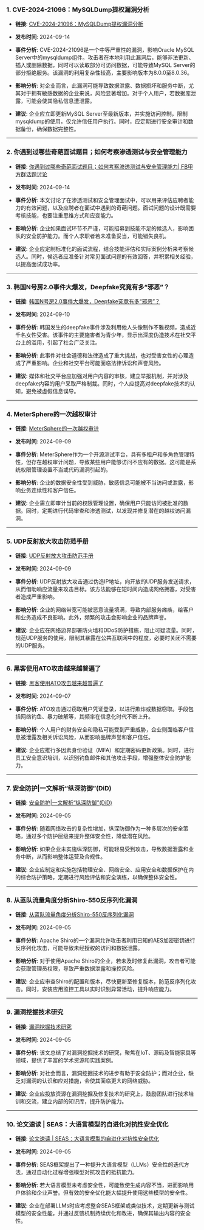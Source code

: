 ### 1. CVE-2024-21096：MySQLDump提权漏洞分析
- **链接**: [CVE-2024-21096：MySQLDump提权漏洞分析](https://www.freebuf.com/vuls/411090.html)
- **发布时间**: 2024-09-14  
- **事件分析**: 
  CVE-2024-21096是一个中等严重性的漏洞，影响Oracle MySQL Server中的mysqldump组件。攻击者在本地利用此漏洞后，能够非法更新、插入或删除数据，同时可以读取部分可访问数据，可能导致MySQL Server的部分拒绝服务。该漏洞的利用复杂性较高，主要影响版本为8.0.0至8.0.36。
  
- **影响分析**: 
  对企业而言，此漏洞可能导致数据泄露、数据损坏和服务中断，尤其对于拥有敏感数据的企业来说，风险显著增加。对于个人用户，若数据库泄露，可能会使其隐私信息遭泄露。

- **建议**:
  企业应立即更新MySQL Server至最新版本，并实施访问控制，限制mysqldump的使用，仅允许信任用户执行。同时，应定期进行安全审计和数据备份，确保数据完整性。

---

### 2. 你遇到过哪些奇葩面试题目；如何考察渗透测试与安全管理能力
- **链接**: [你遇到过哪些奇葩面试题目；如何考察渗透测试与安全管理能力| FB甲方群话题讨论](https://www.freebuf.com/articles/neopoints/411030.html)
- **发布时间**: 2024-09-14  
- **事件分析**: 
  本文讨论了在渗透测试和安全管理面试中，可以用来评估应聘者能力的有效问题，以及应聘者在面试中遇到的奇葩问题。面试问题的设计既需要考核技能，也要注重思维方式和应变能力。

- **影响分析**: 
  企业如果面试环节不严谨，可能招募到技能不足的候选人，影响团队的安全防护能力。而个人求职者若未准备妥当，可能错失良机。

- **建议**:
  企业应定制标准化的面试流程，结合技能评估和实际案例分析来考察候选人。同时，候选者应准备针对常见面试问题的有效回答，并积累相关经验，以提高面试成功率。

---

### 3. 韩国N号房2.0事件大爆发，Deepfake究竟有多“邪恶”？
- **链接**: [韩国N号房2.0事件大爆发，Deepfake究竟有多“邪恶”？](https://www.freebuf.com/articles/neopoints/410664.html)
- **发布时间**: 2024-09-10  
- **事件分析**: 
  韩国发生的deepfake事件涉及利用他人头像制作不雅视频，造成近千名女性受害。该事件的主要施害者为青少年，显示出深度伪造技术在社交平台上的滥用，引起了社会广泛关注。

- **影响分析**: 
  此事件对社会道德和法律造成了重大挑战，也对受害女性的心理造成了严重影响。企业和社交平台可能面临法律诉讼和声誉风险。

- **建议**:
  媒体和社交平台应加强对用户内容的审核，建立举报机制，并对涉及deepfake内容的用户采取严格制裁。同时，个人应提高对deepfake技术的认知，避免被虚假信息误导。

---

### 4. MeterSphere的一次越权审计
- **链接**: [MeterSphere的一次越权审计](https://www.freebuf.com/vuls/410531.html)
- **发布时间**: 2024-09-09  
- **事件分析**: 
  MeterSphere作为一个开源测试平台，具有多租户和多角色管理特性，但存在越权审计问题，导致某些用户能够访问不应有的数据。这可能是系统权限管理设置不当或代码漏洞引起的。

- **影响分析**: 
  企业的数据安全性受到威胁，敏感信息可能被不当访问或泄露，影响业务连续性和客户信任。

- **建议**:
  企业需立即审计当前的权限管理设置，确保用户只能访问被批准的数据。同时，定期进行代码审查和渗透测试，以发现并修复潜在的越权访问漏洞。

---

### 5. UDP反射放大攻击防范手册
- **链接**: [UDP反射放大攻击防范手册](https://www.freebuf.com/articles/network/410528.html)
- **发布时间**: 2024-09-09  
- **事件分析**: 
  UDP反射放大攻击通过伪造IP地址，向开放的UDP服务发送请求，从而借助响应流量来攻击目标。该方法能够在短时间内造成网络拥塞，对受害者造成严重影响。

- **影响分析**: 
  企业的网络带宽可能被恶意流量填满，导致内部服务瘫痪，给客户和业务造成不良影响。此外，频繁的攻击会影响企业的品牌声誉。

- **建议**:
  企业应在网络边界部署防火墙和DDoS防护措施，阻止可疑流量。同时，规范UDP服务的使用，限制其暴露在公共互联网中的程度，必要时关闭不需要的UDP服务。

---

### 6. 黑客使用ATO攻击越来越普遍了
- **链接**: [黑客使用ATO攻击越来越普遍了](https://www.freebuf.com/articles/neopoints/410493.html)
- **发布时间**: 2024-09-07  
- **事件分析**: 
  ATO攻击通过窃取用户凭证登录，以进行欺诈或数据窃取。手段包括网络钓鱼、暴力破解等，其频率在信息化时代不断上升。

- **影响分析**: 
  个人用户的财务安全和隐私可能受到严重威胁，企业则面临客户信息被泄露及相关诉讼风险，从而影响品牌声誉和客户信任。

- **建议**:
  企业应推行多因素身份验证（MFA）和定期密码更新政策。同时，进行员工安全意识培训，以识别钓鱼邮件和其他攻击手段，增强整体安全防护能力。

---

### 7. 安全防护|一文解析“纵深防御”(DiD)
- **链接**: [安全防护|一文解析“纵深防御”(DiD)](https://www.freebuf.com/articles/es/410345.html)
- **发布时间**: 2024-09-05  
- **事件分析**: 
  随着网络攻击的复杂性增加，纵深防御作为一种多层次的安全策略，通过多个防护层级来提升整体安全性，降低潜在风险。

- **影响分析**: 
  如果企业未实施纵深防御，可能轻易受到攻击，导致数据泄露和业务中断，从而影响整体运营及合规性。

- **建议**:
  企业应制定和实施包括物理安全、网络安全、应用安全和数据保护在内的综合防护策略，定期进行风险评估和安全演练，以确保整体安全性。

---

### 8. 从蓝队流量角度分析Shiro-550反序列化漏洞
- **链接**: [从蓝队流量角度分析Shiro-550反序列化漏洞](https://www.freebuf.com/vuls/410346.html)
- **发布时间**: 2024-09-05  
- **事件分析**: 
  Apache Shiro的一个漏洞允许攻击者利用已知的AES加密密钥进行反序列化攻击，可能导致未经授权的访问和数据泄露。

- **影响分析**: 
  对于使用Apache Shiro的企业，若未及时修复此漏洞，攻击者可能会获取管理员权限，导致严重数据泄露和操控风险。

- **建议**:
  企业应审查Shiro的配置和版本，尽快更新至修复版本，防范反序列化攻击。同时，安装应用监控工具以实时识别异常活动，提升响应能力。

---

### 9. 漏洞挖掘技术研究
- **链接**: [漏洞挖掘技术研究](https://www.freebuf.com/vuls/410262.html)
- **发布时间**: 2024-09-05  
- **事件分析**: 
  该文总结了对漏洞挖掘技术的研究，聚焦在IoT、源码及智能家具等领域，提供了丰富的学术资源和实践案例。

- **影响分析**: 
  对社会而言，漏洞挖掘技术的进步有助于安全防护；而对企业，缺乏对漏洞的认识和应对措施，会使其面临更大的网络威胁。

- **建议**:
  企业应投放资源在漏洞挖掘及修复技术的研究上，鼓励团队进行技术培训和交流，建立内部的知识库，提升防护能力。

---

### 10. 论文速读 | SEAS：大语言模型的自进化对抗性安全优化
- **链接**: [论文速读 | SEAS：大语言模型的自进化对抗性安全优化](https://www.freebuf.com/articles/network/410327.html)
- **发布时间**: 2024-09-05  
- **事件分析**: 
  SEAS框架提出了一种提升大语言模型（LLMs）安全性的迭代方法，通过自动化过程增强模型对抗攻击的抵抗能力。

- **影响分析**: 
  若大语言模型未考虑安全性，可能致使生成内容不当，进而影响用户体验和企业声誉。但有效的安全优化能大幅提升使用这些模型的安全性。

- **建议**:
  企业在部署LLMs时应考虑整合SEAS框架或类似技术，定期更新与测试模型的安全性能，并通过反馈机制持续优化和改进，确保其输出内容的安全性。